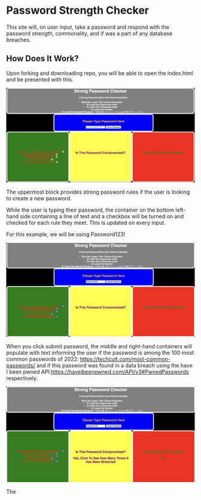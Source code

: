 # Password Strength Checker

This site will, on user input, take a password and respond with the password strength, commonality, and if was a part of any database breaches.

## How Does It Work?

Upon forking and downloading repo, you will be able to open the index.html and be presented with this.

![alt text](https://github.com/manymusa/phase-1-project/blob/main/first%20img.png)

The uppermost block provides strong password rules if the user is looking to create a new password.

While the user is typing their password, the container on the bottom left-hand side containing a line of text and a checkbox will be turned on and checked for each rule they meet. This is updated on every input.

For this example, we will be using Password123! 

![alt text](https://github.com/manymusa/phase-1-project/blob/main/second%20img.png)

When you click submit password, the middle and right-hand containers will populate with text informing the user if the password is among the 100 most common passwords of 2022: https://techcult.com/most-common-passwords/ and if this password was found in a data breach using the have I been pwned API:https://haveibeenpwned.com/API/v3#PwnedPasswords respectively. 

![alt text](https://github.com/manymusa/phase-1-project/blob/main/third%20img.png)

The 


